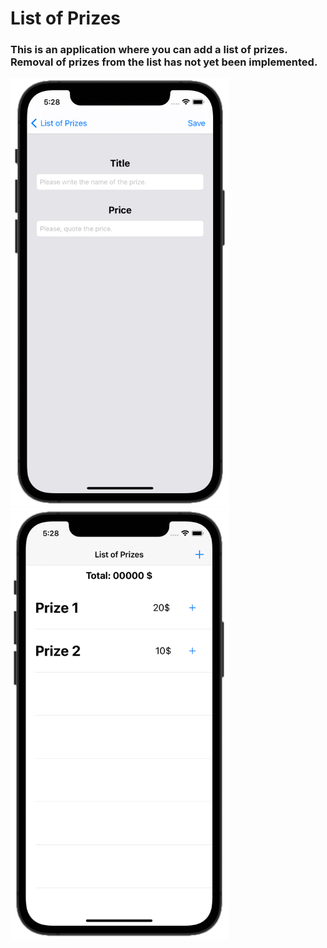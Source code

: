 

# **List of Prizes**

### This is an application where you can add a list of prizes. Removal of prizes from the list has not yet been implemented. 


<img src="https://github.com/lgreydev/ListOfPrizes/blob/main/Screenshot/screen_001.png" width="350"><img src="https://github.com/lgreydev/ListOfPrizes/blob/main/Screenshot/screen_002.png" width="350">

